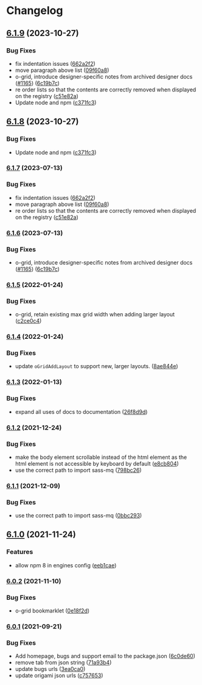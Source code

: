 # Changelog

## [6.1.9](https://github.com/Financial-Times/origami/compare/o-grid-v6.1.8...o-grid-v6.1.9) (2023-10-27)


### Bug Fixes

* fix indentation issues ([662a2f2](https://github.com/Financial-Times/origami/commit/662a2f281116781a1a2c1b8e83f2beb684889921))
* move paragraph above list ([09f60a8](https://github.com/Financial-Times/origami/commit/09f60a8fb1f86cfb6eacbdc9fd979e4afb2891ec))
* o-grid, introduce designer-specific notes from archived designer docs ([#1165](https://github.com/Financial-Times/origami/issues/1165)) ([6c19b7c](https://github.com/Financial-Times/origami/commit/6c19b7c21055f7fc39a53d58b2b7af29515f1f94))
* re order lists so that the contents are correctly removed when displayed on the registry ([c51e82a](https://github.com/Financial-Times/origami/commit/c51e82a7bb1874020456c049d6d332b9fe6c4f49))
* Update node and npm ([c371fc3](https://github.com/Financial-Times/origami/commit/c371fc3f7f2d66266dbca95862ecef3ddeb1f339))

## [6.1.8](https://github.com/Financial-Times/origami/compare/o-grid-v6.1.7...o-grid-v6.1.8) (2023-10-27)


### Bug Fixes

* Update node and npm ([c371fc3](https://github.com/Financial-Times/origami/commit/c371fc3f7f2d66266dbca95862ecef3ddeb1f339))

### [6.1.7](https://www.github.com/Financial-Times/origami/compare/o-grid-v6.1.6...o-grid-v6.1.7) (2023-07-13)


### Bug Fixes

* fix indentation issues ([662a2f2](https://www.github.com/Financial-Times/origami/commit/662a2f281116781a1a2c1b8e83f2beb684889921))
* move paragraph above list ([09f60a8](https://www.github.com/Financial-Times/origami/commit/09f60a8fb1f86cfb6eacbdc9fd979e4afb2891ec))
* re order lists so that the contents are correctly removed when displayed on the registry ([c51e82a](https://www.github.com/Financial-Times/origami/commit/c51e82a7bb1874020456c049d6d332b9fe6c4f49))

### [6.1.6](https://www.github.com/Financial-Times/origami/compare/o-grid-v6.1.5...o-grid-v6.1.6) (2023-07-13)


### Bug Fixes

* o-grid, introduce designer-specific notes from archived designer docs ([#1165](https://www.github.com/Financial-Times/origami/issues/1165)) ([6c19b7c](https://www.github.com/Financial-Times/origami/commit/6c19b7c21055f7fc39a53d58b2b7af29515f1f94))

### [6.1.5](https://www.github.com/Financial-Times/origami/compare/o-grid-v6.1.4...o-grid-v6.1.5) (2022-01-24)


### Bug Fixes

* o-grid, retain existing max grid width when adding larger layout ([c2ce0c4](https://www.github.com/Financial-Times/origami/commit/c2ce0c4c07972f78265c567473481abf766c2bf5))

### [6.1.4](https://www.github.com/Financial-Times/origami/compare/o-grid-v6.1.3...o-grid-v6.1.4) (2022-01-24)


### Bug Fixes

* update `oGridAddLayout` to support new, larger layouts. ([8ae844e](https://www.github.com/Financial-Times/origami/commit/8ae844e327ea8d6d5e55912a5603f0c58f9737e4))

### [6.1.3](https://www.github.com/Financial-Times/origami/compare/o-grid-v6.1.2...o-grid-v6.1.3) (2022-01-13)


### Bug Fixes

* expand all uses of docs to documentation ([26f8d9d](https://www.github.com/Financial-Times/origami/commit/26f8d9d8cbbe3e78902d8c3951b37e08150a77bd))

### [6.1.2](https://www.github.com/Financial-Times/origami/compare/o-grid-v6.1.1...o-grid-v6.1.2) (2021-12-24)


### Bug Fixes

* make the body element scrollable instead of the html element as the html element is not accessible by keyboard by default ([e8cb804](https://www.github.com/Financial-Times/origami/commit/e8cb804731885b9d64d540767833a100a433c609))
* use the correct path to import sass-mq ([798bc26](https://www.github.com/Financial-Times/origami/commit/798bc2650729a70476904798834e4f99ed93235a))

### [6.1.1](https://www.github.com/Financial-Times/origami/compare/o-grid-v6.1.0...o-grid-v6.1.1) (2021-12-09)


### Bug Fixes

* use the correct path to import sass-mq ([0bbc293](https://www.github.com/Financial-Times/origami/commit/0bbc293af487a1e411462b0c539af252c52d3938))

## [6.1.0](https://www.github.com/Financial-Times/origami/compare/o-grid-v6.0.2...o-grid-v6.1.0) (2021-11-24)


### Features

* allow npm 8 in engines config ([eeb1cae](https://www.github.com/Financial-Times/origami/commit/eeb1cae6e7f0379e647f2b41240b1f294997d528))

### [6.0.2](https://www.github.com/Financial-Times/origami/compare/o-grid-v6.0.1...o-grid-v6.0.2) (2021-11-10)


### Bug Fixes

* o-grid bookmarklet ([0e18f2d](https://www.github.com/Financial-Times/origami/commit/0e18f2d92ae9c5945d29c6cdf00eaf0e9cdf5f40))

### [6.0.1](https://www.github.com/Financial-Times/origami/compare/o-grid-v6.0.0...o-grid-v6.0.1) (2021-09-21)


### Bug Fixes

* Add homepage, bugs and support email to the package.json ([6c0de60](https://www.github.com/Financial-Times/origami/commit/6c0de60ebd6e64c4dd16d000fcc6b79412ce30f4))
* remove tab from json string ([71a93b4](https://www.github.com/Financial-Times/origami/commit/71a93b4b1a29bc6b992971d6bd4f89e7564b32f3))
* update bugs urls ([3ea0ca0](https://www.github.com/Financial-Times/origami/commit/3ea0ca03bcb6e55142a77387ad0fff5ddf056d44))
* update origami json urls ([c757653](https://www.github.com/Financial-Times/origami/commit/c7576532b5a14f0462d5346dfb63238be025602e))
